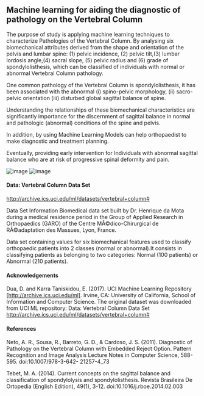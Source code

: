## Machine learning for aiding the diagnostic of pathology on the Vertebral Column
The purpose of study is applying machine learning techniques to characterize Pathologies of the Vertebral Column. By analysing  six biomechanical attributes derived from the shape and orientation of the pelvis and lumbar spine: (1) pelvic incidence, (2) pelvic tilt,(3) lumbar lordosis angle,(4) sacral slope, (5) pelvic radius and (6) grade of spondylolisthesis, which can be classified of individuals with normal or abnormal Vertebral Column pathology.

One common pathology of the Vertebral Column is spondylolisthesis, it has been associated with the abnormal (i) spino-pelvic morphology, (ii) sacro-pelvic orientation (iii) disturbed global sagittal balance of spine.

Understanding the relationships of these biomechanical characteristics are significantly importance for the discernment of sagittal balance in normal and pathologic (abnormal) conditions of the spine and pelvis.  

In addition, by using Machine Learning Models can help orthopaedist to make diagnostic and treatment planning.  

Eventually, providing early intervention for Individuals with abnormal sagittal balance who are at risk of progressive spinal deformity and pain.

![image](https://github.com/IreneYPCheung/Pathology_on_the_Vertebral_Column/lumbar-spondylolystthesis.jpg)
![image](https://github.com/IreneYPCheung/Pathology_on_the_Vertebral_Column/lumbar-spondylolystthesis2.jpg)

#### Data: Vertebral Column Data Set
http://archive.ics.uci.edu/ml/datasets/vertebral+column#

Data Set Information
Biomedical data set built by Dr. Henrique da Mota during a medical residence period in the Group of Applied Research in Orthopaedics (GARO) of the Centre MÃ©dico-Chirurgical de RÃ©adaptation des Massues, Lyon, France.

Data set containing values for six biomechanical features used to classify orthopaedic patients into 2 classes (normal or abnormal).It consists in classifying patients as belonging to two categories: Normal (100 patients) or Abnormal (210 patients). 

#### Acknowledgements
Dua, D. and Karra Taniskidou, E. (2017). UCI Machine Learning Repository [http://archive.ics.uci.edu/ml]. Irvine, CA: University of California, School of Information and Computer Science.
The original dataset was downloaded from UCI ML repository: Data: Vertebral Column Data Set http://archive.ics.uci.edu/ml/datasets/vertebral+column#

#### References 
Neto, A. R., Sousa, R., Barreto, G. D., & Cardoso, J. S. (2011). Diagnostic of Pathology on the Vertebral Column with Embedded Reject Option. Pattern Recognition and Image Analysis Lecture Notes in Computer Science, 588-595. doi:10.1007/978-3-642- 21257-4_73

Tebet, M. A. (2014). Current concepts on the sagittal balance and classification of spondylolysis and spondylolisthesis. Revista Brasileira De Ortopedia (English Edition), 49(1), 3-12. doi:10.1016/j.rboe.2014.02.003
